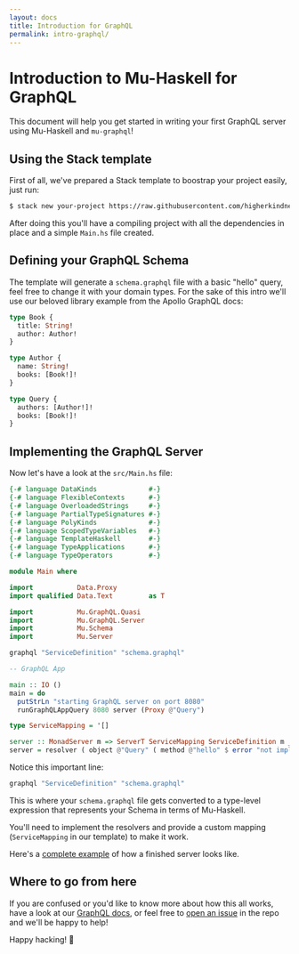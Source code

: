 ```yaml
---
layout: docs
title: Introduction for GraphQL
permalink: intro-graphql/
---
```


# Introduction to Mu-Haskell for GraphQL

This document will help you get started in writing your first GraphQL server using Mu-Haskell and `mu-graphql`!

## Using the Stack template

First of all, we've prepared a Stack template to boostrap your project easily, just run:

```sh
$ stack new your-project https://raw.githubusercontent.com/higherkindness/mu-haskell/master/templates/graphql-server.hsfiles -p "author-email:haskell.curry@47deg.com" -p "author-name:Haskell Curry"
```

After doing this you'll have a compiling project with all the dependencies in place and a simple `Main.hs` file created.

## Defining your GraphQL Schema

The template will generate a `schema.graphql` file with a basic "hello" query, feel free to change it with your domain types. For the sake of this intro we'll use our beloved library example from the Apollo GraphQL docs:

```graphql
type Book {
  title: String!
  author: Author!
}

type Author {
  name: String!
  books: [Book!]!
}

type Query {
  authors: [Author!]!
  books: [Book!]!
}
```

## Implementing the GraphQL Server

Now let's have a look at the `src/Main.hs` file:

```haskell
{-# language DataKinds             #-}
{-# language FlexibleContexts      #-}
{-# language OverloadedStrings     #-}
{-# language PartialTypeSignatures #-}
{-# language PolyKinds             #-}
{-# language ScopedTypeVariables   #-}
{-# language TemplateHaskell       #-}
{-# language TypeApplications      #-}
{-# language TypeOperators         #-}

module Main where

import           Data.Proxy
import qualified Data.Text         as T

import           Mu.GraphQL.Quasi
import           Mu.GraphQL.Server
import           Mu.Schema
import           Mu.Server

graphql "ServiceDefinition" "schema.graphql"

-- GraphQL App

main :: IO ()
main = do
  putStrLn "starting GraphQL server on port 8080"
  runGraphQLAppQuery 8080 server (Proxy @"Query")

type ServiceMapping = '[]

server :: MonadServer m => ServerT ServiceMapping ServiceDefinition m _
server = resolver ( object @"Query" ( method @"hello" $ error "not implemented" ) )
```

Notice this important line:

```haskell
graphql "ServiceDefinition" "schema.graphql"
```

This is where your `schema.graphql` file gets converted to a type-level expression that represents your Schema in terms of Mu-Haskell.

You'll need to implement the resolvers and provide a custom mapping (`ServiceMapping` in our template) to make it work.

Here's a [complete example](https://github.com/higherkindness/mu-haskell/tree/master/graphql/exe) of how a finished server looks like.

## Where to go from here

If you are confused or you'd like to know more about how this all works, have a look at our [GraphQL docs](https://higherkindness.io/mu-haskell/graphql/), or feel free to [open an issue](https://github.com/higherkindness/mu-haskell/issues) in the repo and we'll be happy to help!

Happy hacking! 🚀
